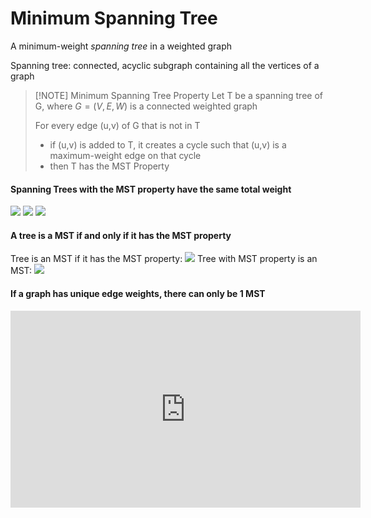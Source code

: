 # Minimum Spanning Tree
A minimum-weight _spanning tree_ in a weighted graph

Spanning tree: connected, acyclic subgraph containing all the vertices of a graph

> [!NOTE] Minimum Spanning Tree Property
> Let T be a spanning tree of G, where $G=(V,E,W)$ is a connected weighted graph
> 
> For every edge (u,v) of G that is not in T
> - if (u,v) is added to T, it creates a cycle such that (u,v) is a maximum-weight edge on that cycle
> - then T has the MST Property

#### Spanning Trees with the MST property have the same total weight
![](https://i.imgur.com/QzcqYvy.png)
![](https://i.imgur.com/ypxVcgC.png)
![](https://i.imgur.com/TksXmkx.png)


#### A tree is a MST if and only if it has the MST property
Tree is an MST if it has the MST property:
![](https://i.imgur.com/LeYvaAI.png)
Tree with MST property is an MST:
![](https://i.imgur.com/0Qm1bh1.png)


#### If a graph has unique edge weights, there can only be 1 MST
<iframe width="560" height="315" src="https://www.youtube.com/embed/Ftkv1Ijp5Jw?start=100" title="YouTube video player" frameborder="0" allow="accelerometer; autoplay; clipboard-write; encrypted-media; gyroscope; picture-in-picture" allowfullscreen></iframe>
